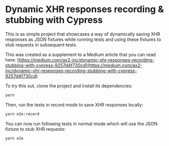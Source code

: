 # Dynamic XHR responses recording & stubbing with Cypress

This is as simple project that showcases a way of dynamically saving XHR responses as JSON fixtures while running tests and using these fixtures to stub requests in subsequent tests.

This was created as a supplement to a Medium article that you can read here: [https://medium.com/ax2-inc/dynamic-xhr-responses-recording-stubbing-with-cypress-9257d4f730cd](https://medium.com/ax2-inc/dynamic-xhr-responses-recording-stubbing-with-cypress-9257d4f730cd)

To try this out, clone the project and install its dependencies:

```sh
yarn
```

Then, run the tests in record mode to save XHR responses locally:

```sh
yarn e2e:record
```

You can now run following tests in normal mode which will use the JSON fixture to stub XHR requests:

```sh
yarn e2e
```